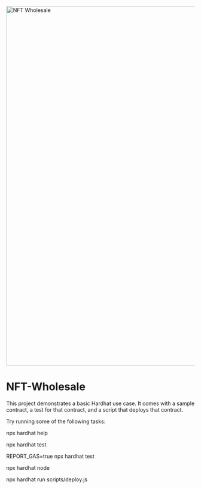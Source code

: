 
<img width="960" alt="NFT Wholesale" src="https://user-images.githubusercontent.com/40514053/225599859-66293ab7-2fee-4f55-b37e-a98c8463eee4.png">


# NFT-Wholesale

This project demonstrates a basic Hardhat use case. It comes with a sample contract, a test for that contract, and a script that deploys that contract.

Try running some of the following tasks:

npx hardhat help

npx hardhat test

REPORT_GAS=true npx hardhat test

npx hardhat node

npx hardhat run scripts/deploy.js
